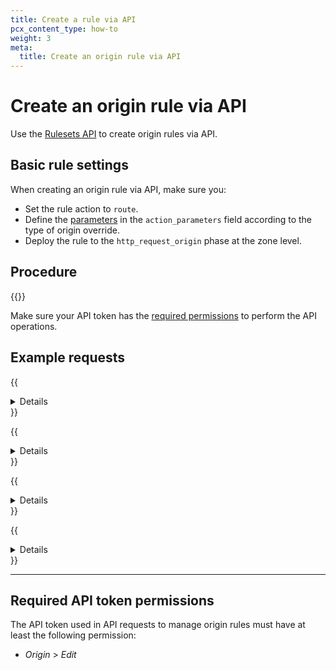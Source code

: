 ```yaml
---
title: Create a rule via API
pcx_content_type: how-to
weight: 3
meta:
  title: Create an origin rule via API
---
```


# Create an origin rule via API

Use the [Rulesets API](/ruleset-engine/rulesets-api/) to create origin rules via API.

## Basic rule settings

When creating an origin rule via API, make sure you:

* Set the rule action to `route`.
* Define the [parameters](/rules/origin-rules/parameters/) in the `action_parameters` field according to the type of origin override.
* Deploy the rule to the `http_request_origin` phase at the zone level.

## Procedure

{{<render file="_rules-creation-workflow.md" withParameters="an origin rule;;http_request_origin">}}

Make sure your API token has the [required permissions](#required-api-token-permissions) to perform the API operations.

## Example requests

{{<details header="Example: Add a rule that overrides the HTTP <code>Host</code> header">}}

The following example sets the rules of an existing phase ruleset (`{ruleset_id}`) to a single origin rule — overriding the HTTP `Host` header — using the [Update a zone ruleset](/api/operations/updateZoneRuleset) operation:

```bash
---
header: Request
---
curl --request PUT \
https://api.cloudflare.com/client/v4/zones/{zone_id}/rulesets/{ruleset_id} \
--header "Authorization: Bearer <API_TOKEN>" \
--header "Content-Type: application/json" \
--data '{
  "rules": [
    {
      "expression": "http.request.uri.query contains \"/eu/\"",
      "description": "My first origin rule",
      "action": "route",
      "action_parameters": {
        "host_header": "eu_server.example.net"
      }
    }
  ]
}'
```

The response contains the complete definition of the ruleset you updated.

```json
---
header: Response
---
{
  "result": {
    "id": "<RULESET_ID>",
    "name": "Origin Rules ruleset",
    "description": "Zone-level ruleset that will execute origin rules.",
    "kind": "zone",
    "version": "2",
    "rules": [
      {
        "id": "<RULE_ID>",
        "version": "1",
        "action": "route",
        "action_parameters": {
          "host_header": "eu_server.example.net"
        },
        "expression": "http.request.uri.query contains \"/eu/\"",
        "description": "My first origin rule",
        "last_updated": "2022-06-02T14:42:04.219025Z",
        "ref": "<RULE_REF>"
      }
    ],
    "last_updated": "2022-06-02T14:42:04.219025Z",
    "phase": "http_request_origin"
  },
  "success": true,
  "errors": [],
  "messages": []
}
```

{{</details>}}

{{<details header="Example: Add a rule that overrides the SNI value of incoming requests">}}

The following example sets the rules of an existing phase ruleset (`{ruleset_id}`) to a single origin rule — overriding the SNI value of incoming requests addressed at `admin.example.com` — using the [Update a zone ruleset](/api/operations/updateZoneRuleset) operation:

```bash
---
header: Request
---
curl --request PUT \
https://api.cloudflare.com/client/v4/zones/{zone_id}/rulesets/{ruleset_id} \
--header "Authorization: Bearer <API_TOKEN>" \
--header "Content-Type: application/json" \
--data '{
  "rules": [
    {
      "expression": "http.host eq \"admin.example.com\"",
      "description": "SNI Override for the admin area",
      "action": "route",
      "action_parameters": {
        "sni": {
          "value": "sni.example.com"
        }
      }
    }
  ]
}'
```

{{</details>}}

{{<details header="Example: Add a rule that overrides the resolved DNS record and the <code>Host</code> header of incoming requests">}}

The following example sets the rules of an existing phase ruleset (`{ruleset_id}`) to a single origin rule — overriding the resolved DNS record and the `Host` header of incoming requests — using the [Update a zone ruleset](/api/operations/updateZoneRuleset) operation:

```bash
---
header: Request
---
curl --request PUT \
https://api.cloudflare.com/client/v4/zones/{zone_id}/rulesets/{ruleset_id} \
--header "Authorization: Bearer <API_TOKEN>" \
--header "Content-Type: application/json" \
--data '{
  "rules": [
    {
      "expression": "starts_with(http.request.uri.path, \"/hr-app/\")",
      "description": "Origin rule for the company HR application",
      "action": "route",
      "action_parameters": {
        "host_header": "hr-server.example.com",
        "origin": {
          "host": "hr-server.example.com"
        }
      }
    }
  ]
}'
```

The response contains the complete definition of the ruleset you updated.

```json
---
header: Response
---
{
  "result": {
    "id": "<RULESET_ID>",
    "name": "Origin Rules ruleset",
    "description": "Zone-level ruleset that will execute origin rules.",
    "kind": "zone",
    "version": "2",
    "rules": [
      {
        "id": "<RULE_ID>",
        "version": "1",
        "action": "route",
        "action_parameters": {
          "host_header": "hr-server.example.com",
          "origin": {
            "host": "hr-server.example.com"
          }
        },
        "expression": "starts_with(http.request.uri.path, \"/hr-app/\")",
        "description": "Origin rule for the company HR application",
        "last_updated": "2022-06-03T14:42:04.219025Z",
        "ref": "<RULE_REF>"
      }
    ],
    "last_updated": "2022-06-03T14:42:04.219025Z",
    "phase": "http_request_origin"
  },
  "success": true,
  "errors": [],
  "messages": []
}
```

{{</details>}}

{{<details header="Example: Add a rule that overrides the port of incoming requests">}}

The following example sets the rules of an existing phase ruleset (`{ruleset_id}`) to a single origin rule — overriding the port of incoming requests — using the [Update a zone ruleset](/api/operations/updateZoneRuleset) operation:

```bash
---
header: Request
---
curl --request PUT \
https://api.cloudflare.com/client/v4/zones/{zone_id}/rulesets/{ruleset_id} \
--header "Authorization: Bearer <API_TOKEN>" \
--header "Content-Type: application/json" \
--data '{
  "rules": [
    {
      "expression": "starts_with(http.request.uri.path, \"/team/calendar/\")",
      "description": "Origin rule for the team calendar application",
      "action": "route",
      "action_parameters": {
        "origin": {
          "port": 9000
        }
      }
    }
  ]
}'
```

The response contains the complete definition of the ruleset you updated.

```json
---
header: Response
---
{
  "result": {
    "id": "<RULESET_ID>",
    "name": "Origin Rules ruleset",
    "description": "Zone-level ruleset that will execute origin rules.",
    "kind": "zone",
    "version": "2",
    "rules": [
      {
        "id": "<RULE_ID>",
        "version": "1",
        "action": "route",
        "action_parameters": {
          "origin": {
            "port": 9000
          }
        },
        "expression": "starts_with(http.request.uri.path, \"/team/calendar/\")",
        "description": "Origin rule for the team calendar application",
        "last_updated": "2022-06-03T14:42:04.219025Z",
        "ref": "<RULE_REF>"
      }
    ],
    "last_updated": "2022-06-03T14:42:04.219025Z",
    "phase": "http_request_origin"
  },
  "success": true,
  "errors": [],
  "messages": []
}
```

{{</details>}}

---

## Required API token permissions

The API token used in API requests to manage origin rules must have at least the following permission:

* _Origin_ > _Edit_
